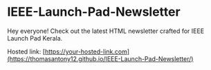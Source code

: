 # IEEE-Launch-Pad-Newsletter

  Hey everyone! Check out the latest HTML newsletter crafted for IEEE    Launch Pad Kerala.

  Hosted link: [https://your-hosted-link.com](https://thomasantony12.github.io/IEEE-Launch-Pad-Newsletter/)
